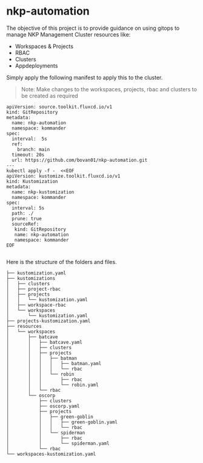 # nkp-automation

The objective of this project is to provide guidance on using gitops to manage NKP Management Cluster resources like:
- Workspaces & Projects
- RBAC
- Clusters
- Appdeployments

Simply apply the following manifest to apply this to the cluster.
> Note: Make changes to the workspaces, projects, rbac and clusters to be created as required

```
apiVersion: source.toolkit.fluxcd.io/v1
kind: GitRepository
metadata:
  name: nkp-automation
  namespace: kommander
spec:
  interval:  5s
  ref:
    branch: main
  timeout: 20s
  url: https://github.com/bovan01/nkp-automation.git
---
kubectl apply -f -  <<EOF
apiVersion: kustomize.toolkit.fluxcd.io/v1
kind: Kustomization
metadata:
  name: nkp-kustomization
  namespace: kommander
spec:
  interval: 5s
  path: ./
  prune: true
  sourceRef:
   kind: GitRepository
   name: nkp-automation
   namespace: kommander
EOF


```

Here is the structure of the folders and files. 
```
├── kustomization.yaml
├── kustomizations
│   ├── clusters
│   ├── project-rbac
│   ├── projects
│   │   └── kustomization.yaml
│   ├── workspace-rbac
│   └── workspaces
│       └── kustomization.yaml
├── projects-kustomization.yaml
├── resources
│   └── workspaces
│       ├── batcave
│       │   ├── batcave.yaml
│       │   ├── clusters
│       │   ├── projects
│       │   │   ├── batman
│       │   │   │   ├── batman.yaml
│       │   │   │   └── rbac
│       │   │   └── robin
│       │   │       ├── rbac
│       │   │       └── robin.yaml
│       │   └── rbac
│       └── oscorp
│           ├── clusters
│           ├── oscorp.yaml
│           ├── projects
│           │   ├── green-goblin
│           │   │   ├── green-goblin.yaml
│           │   │   └── rbac
│           │   └── spiderman
│           │       ├── rbac
│           │       └── spiderman.yaml
│           └── rbac
└── workspaces-kustomization.yaml
```
